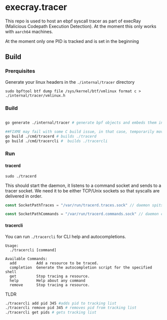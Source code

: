 # execray.tracer

This repo is used to host an ebpf syscall tracer as part of execRay (Malicious Codepath Execution Detection). At the moment this only works with `aarch64` machines.


At the moment only one PID is tracked and is set in the beginning

## Build

### Prerquisites

Generate your linux headers in the `./internal/tracer` directory

`sudo bpftool btf dump file /sys/kernel/btf/vmlinux format c > ./internal/tracer/vmlinux.h`

### Build

```sh

go generate ./internal/tracer # generate bpf objects and embeds them in go binaries

##FIXME may fail with some C build issue, in that case, temporarily move tracer.bpf.c somewhere else
go build ./cmd/tracerd # builds ./tracerd
go build ./cmd/tracercli #  builds ./tracercli

```

### Run

#### tracerd

```
sudo ./tracerd
```
This should start the daemon, it listens to a command socket and sends to a tracer socket.
We need it to be either TCP/Unix sockets so that syscalls are delivered in order.

```go
const SocketPathTraces = "/var/run/tracerd.traces.sock" // daemon spits traced syscalls here (NEED to TEST)

const SocketPathCommands = "/var/run/tracerd.commands.sock" // daemon can be controlled via this socket
```

#### tracercli

You can run `./tracercli` for CLI help and autocompletions.

```
Usage:
  ./tracercli [command]

Available Commands:
  add         Add a resource to be traced.
  completion  Generate the autocompletion script for the specified shell
  get         Stop tracing a resource.
  help        Help about any command
  remove      Stop tracing a resource.
```

TLDR 

```bash
./tracercli add pid 345 #adds pid to tracking list
./tracercli remove pid 345 # removes pid from tracking list
./tracercli get pids # gets tracking list
```
